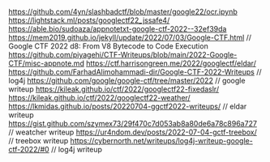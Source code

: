 https://github.com/4yn/slashbadctf/blob/master/google22/ocr.ipynb
https://lightstack.ml/posts/googlectf22_jssafe4/
https://able.bio/sudoaza/appnotetxt-google-ctf-2022--32ef39da
https://mem2019.github.io/jekyll/update/2022/07/03/Google-CTF.html // Google CTF 2022 d8: From V8 Bytecode to Code Execution
https://github.com/piyagehi/CTF-Writeups/blob/main/2022-Google-CTF/misc-appnote.md
https://ctf.harrisongreen.me/2022/googlectf/eldar/
https://github.com/FarhadAlimohammadi-dir/Google-CTF-2022-Writeups // log4j
https://github.com/google/google-ctf/tree/master/2022 // google writeup
https://kileak.github.io/ctf/2022/googlectf22-fixedaslr/
https://kileak.github.io/ctf/2022/googlectf22-weather/
https://lkmidas.github.io/posts/20220704-ggctf2022-writeups/ // eldar writeup
https://gist.github.com/szymex73/29f470c7d053ab8a80de6a78c896a727 // weatcher writeup
https://ur4ndom.dev/posts/2022-07-04-gctf-treebox/ // treebox writeup
https://cybernorth.net/writeups/log4j-writeup-google-ctf-2022/#0 // log4j writeup
